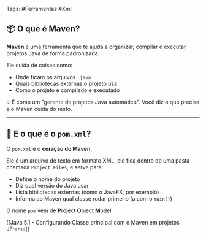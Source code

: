 
Tags: #Ferramentas #Xml
## 📦 O que é Maven?

**Maven** é uma ferramenta que te ajuda a organizar, compilar e executar projetos Java de forma padronizada.

Ele cuida de coisas como:

- Onde ficam os arquivos `.java`
- Quais bibliotecas externas o projeto usa
- Como o projeto é compilado e executado

💡 É como um "gerente de projetos Java automático". Você diz o que precisa e o Maven cuida do resto.

---

## 📄 E o que é o `pom.xml`?

O `pom.xml` é o **coração do Maven**.

Ele é um arquivo de texto em formato XML, ele fica dentro de uma pasta chamada `Project Files`, e serve para:

- Define o nome do projeto
- Diz qual versão do Java usar
- Lista bibliotecas externas (como o JavaFX, por exemplo)
- Informa ao Maven qual classe rodar primeiro (a com o `main()`)

O nome `pom` vem de **P**roject **O**bject **M**odel.

[[Java 5.1 - Configurando Classe principal com o Maven em projetos JFrame]]